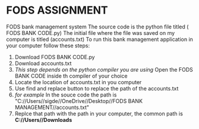 # FODS ASSIGNMENT
FODS bank management system
The source code is the python file titled ( FODS BANK CODE.py)
The initial file where the file was saved on my computer is titled (accounts.txt)
To run this bank management application in your computer follow these steps:
1) Download FODS BANK CODE.py
2) Download accounts.txt
3) *This step depends on the python compiler you are using* Open the FODS BANK CODE inside th compiler of your choice
4) Locate the location of accounts.txt in you computer
5) Use find and replace button to replace the path of the accounts.txt
6) *for example* In the souce code the path is "C://Users//sigde//OneDrive//Desktop//FODS BANK MANAGEMENT//accounts.txt"
7) Replce that path with the path in your computer, the common path is **C://Users//Downloads**

